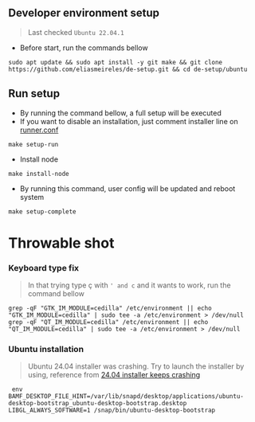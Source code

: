 ## Developer environment setup

> Last checked `Ubuntu 22.04.1`

- Before start, run the commands bellow

```shell
sudo apt update && sudo apt install -y git make && git clone https://github.com/eliasmeireles/de-setup.git && cd de-setup/ubuntu 
```

## Run setup

- By running the command bellow, a full setup will be executed
- If you want to disable an installation, just comment installer line on [runner.conf](runner.conf)

```shell
make setup-run
```

- Install node

```shell
make install-node
```

- By running this command, user config will be updated and reboot system

```shell
make setup-complete
```

# Throwable shot

### Keyboard type fix

> In that trying type ç with `' and c` and it wants to work, run the command bellow

```shell
grep -qF "GTK_IM_MODULE=cedilla" /etc/environment || echo "GTK_IM_MODULE=cedilla" | sudo tee -a /etc/environment > /dev/null
grep -qF "QT_IM_MODULE=cedilla" /etc/environment || echo "QT_IM_MODULE=cedilla" | sudo tee -a /etc/environment > /dev/null
```

### Ubuntu installation

> Ubuntu 24.04 installer was crashing. Try to launch the installer by using, reference
> from [24.04 installer keeps crashing](https://www.reddit.com/r/Ubuntu/comments/1cd6tkg/2404_installer_keeps_crashing/)

````shell
 env BAMF_DESKTOP_FILE_HINT=/var/lib/snapd/desktop/applications/ubuntu-desktop-bootstrap_ubuntu-desktop-bootstrap.desktop LIBGL_ALWAYS_SOFTWARE=1 /snap/bin/ubuntu-desktop-bootstrap
````


